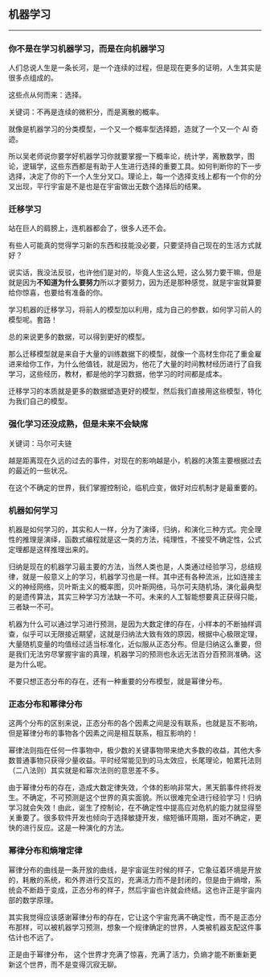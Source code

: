 ## 机器学习

---

### 你不是在学习机器学习，而是在向机器学习

人们总说人生是一条长河，是一个连续的过程，但是现在更多的证明，人生其实是很多点组成的。

这些点从何而来：选择。

关键词：不再是连续的微积分，而是离散的概率。

就像是机器学习的分类模型，一个又一个概率型选择题，造就了一个又一个 AI 奇迹。

所以吴老师说你要学好机器学习你就要掌握一下概率论，统计学，离散数学，图论，逻辑学，这些东西都是有助于人生进行选择的重要工具。如何判断你的下一步选择，决定了你的下一个人生分叉口。理论上，每一个选择支线上都有一个你的分叉出现，平行宇宙是不是也是在宇宙做出无数个选择后的结果。


### 迁移学习

站在巨人的肩膀上，连机器都会了，很多人还不会。

有些人可能真的觉得学习新的东西和技能没必要，只要坚持自己现在的生活方式就好？

说实话，我没法反驳，也许他们是对的，毕竟人生这么短，这么努力要干嘛，但是就是因为**不知道为什么要努力**所以才要努力，因为还是那种感觉，就是宇宙就算要给你惊喜，也要给有准备的你。

学习机器的迁移学习，将前人的模型加以利用，成为自己的参数，如何学习前人的模型呢。套路！

总的来说更多的数据，可以得到更好的模型。

那么迁移模型就是来自于大量的训练数据下的模型，就像一个高材生你花了重金雇进来给你工作，为什么他值钱，就是因为，他花了大量的时间教材经历进行了自我学习，这些经历，教材，都是他的学习数据，他学习的时间都是成本。

迁移学习的本质就是更多的数据塑造更好的模型，然后我们直接用这些模型，特化为我们自己的模型。

### 强化学习还没成熟，但是未来不会缺席

关键词：马尔可夫链

越是距离现在久远的过去的事件，对现在的影响越是小，机器的决策主要根据过去的最近的一些状况。

在这个不确定的世界，我们掌握控制论，临机应变，做好对应机制才是最重要的。

### 机器如何学习

机器是如何学习的，其实和人一样，分为了演绎，归纳，和演化三种方式。完全理性的推理是演绎，函数式编程就是这一类的方法，纯理性，不接受不确定性，公式定理都是这样推理出来的。

归纳是现在的机器学习最主要的方法，当然人类也是，人类通过经验学习，总结规律，就是一般意义上的学习，机器学习也是一样。其中还有各种流派，比如连接主义的神经网络，贝叶斯主义的概率图，贝叶斯网络，马尔可夫随机场，演化最典型的是遗传算法，其实三种学习方法缺一不可。未来的人工智能想要真正获得只能，三者缺一不可。

机器为什么可以通过学习进行预测，是因为大数定律的存在，小样本的不断抽样调查，似乎可以无限接近期望，这就是归纳法大致有效的原因，根据中心极限定理，大量随机变量的均值经过适当标准化，近似服从正态分布。但是归纳这么重要，但是我们无法穷尽掌握宇宙的真理，机器学习的预测也永远无法百分百预测准确。这是为什么呢。

不要只想正态分布的存在，还有一种重要的分布模型，就是幂律分布。

### 正态分布和幂律分布

这两个分布的区别来说，正态分布的各个因素之间是没有联系，也就是互不影响，但是幂律分布的事物各个因素之间是相互联系，相互影响的！

幂律法则指在任何一件事物中，极少数的关键事物带来绝大多数的收益，其他大多数普通事物只获得少量收益。平时经常能见到的马太效应，长尾理论，帕累托法则（二八法则）其实就是和幂次法则的意思差不多。

由于幂律分布的存在，造成大数定律失效，个体的影响非常大，黑天鹅事件终将发生。不确定，不可预测是这个世界的真实面貌。所以很难完全进行经验学习！归纳学习就会失效！由此，诞生了控制论，在不确定性中提高应对危机的能力就显得至关重要了。很多软件开发也倾向于选择敏捷开发，缩短循环周期，面对不确定，更快的进行反应。这是一种演化的方法。

### 幂律分布和熵增定律

幂律分布的曲线是一条开放的曲线，是宇宙诞生时候的样子，它象征着环境是开放的，耗散的系统，和外界进行交互的，充满活力而不是封闭的，但是由于熵增，系统会不断趋于变成，正态分布的样子，然后宇宙也许就会终结。这也许正是宇宙内部的数学原理。

其实我觉得应该感谢幂律分布的存在，它让这个宇宙充满不确定性，而不是正态分布那样，可以被机器学习预测，想象一个规律确定的世界，人类被机器支配这件事估计也不远了。

正是由于幂律分布， 这个世界才充满了惊喜，充满了活力，负熵才能不断重新更新这个世界，而不是变得沉寂无聊。
